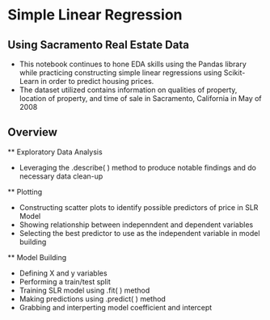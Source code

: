 # Simple Linear Regression
## Using Sacramento Real Estate Data
* This notebook continues to hone EDA skills using the Pandas library while practicing constructing simple linear regressions using Scikit-Learn in order to predict housing prices.
* The dataset utilized contains information on qualities of property, location of property, and time of sale in Sacramento, California in May of 2008

## Overview 
** Exploratory Data Analysis 
- Leveraging the .describe( ) method to produce notable findings and do necessary data clean-up 

** Plotting 
- Constructing scatter plots to identify possible predictors of price in SLR Model
- Showing relationship between indepenndent and dependent variables
- Selecting the best predictor to use as the independent variable in model building 

** Model Building 
- Defining X and y variables 
- Performing a train/test split
- Training SLR model using .fit( ) method 
- Making predictions using .predict( ) method 
- Grabbing and interperting model coefficient and intercept 



